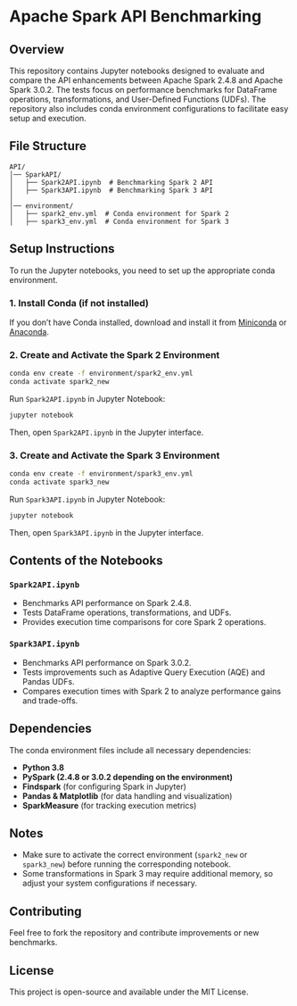 # Apache Spark API Benchmarking

## Overview
This repository contains Jupyter notebooks designed to evaluate and compare the API enhancements between Apache Spark 2.4.8 and Apache Spark 3.0.2. The tests focus on performance benchmarks for DataFrame operations, transformations, and User-Defined Functions (UDFs). The repository also includes conda environment configurations to facilitate easy setup and execution.

## File Structure
```
API/
│── SparkAPI/
│   ├── Spark2API.ipynb  # Benchmarking Spark 2 API
│   ├── Spark3API.ipynb  # Benchmarking Spark 3 API
│
│── environment/
│   ├── spark2_env.yml  # Conda environment for Spark 2
│   ├── spark3_env.yml  # Conda environment for Spark 3
```

## Setup Instructions
To run the Jupyter notebooks, you need to set up the appropriate conda environment.

### 1. Install Conda (if not installed)
If you don’t have Conda installed, download and install it from [Miniconda](https://docs.conda.io/en/latest/miniconda.html) or [Anaconda](https://www.anaconda.com/).

### 2. Create and Activate the Spark 2 Environment
```bash
conda env create -f environment/spark2_env.yml
conda activate spark2_new
```
Run `Spark2API.ipynb` in Jupyter Notebook:
```bash
jupyter notebook
```
Then, open `Spark2API.ipynb` in the Jupyter interface.

### 3. Create and Activate the Spark 3 Environment
```bash
conda env create -f environment/spark3_env.yml
conda activate spark3_new
```
Run `Spark3API.ipynb` in Jupyter Notebook:
```bash
jupyter notebook
```
Then, open `Spark3API.ipynb` in the Jupyter interface.

## Contents of the Notebooks

### `Spark2API.ipynb`
- Benchmarks API performance on Spark 2.4.8.
- Tests DataFrame operations, transformations, and UDFs.
- Provides execution time comparisons for core Spark 2 operations.

### `Spark3API.ipynb`
- Benchmarks API performance on Spark 3.0.2.
- Tests improvements such as Adaptive Query Execution (AQE) and Pandas UDFs.
- Compares execution times with Spark 2 to analyze performance gains and trade-offs.

## Dependencies
The conda environment files include all necessary dependencies:
- **Python 3.8**
- **PySpark (2.4.8 or 3.0.2 depending on the environment)**
- **Findspark** (for configuring Spark in Jupyter)
- **Pandas & Matplotlib** (for data handling and visualization)
- **SparkMeasure** (for tracking execution metrics)

## Notes
- Make sure to activate the correct environment (`spark2_new` or `spark3_new`) before running the corresponding notebook.
- Some transformations in Spark 3 may require additional memory, so adjust your system configurations if necessary.

## Contributing
Feel free to fork the repository and contribute improvements or new benchmarks.

## License
This project is open-source and available under the MIT License.


